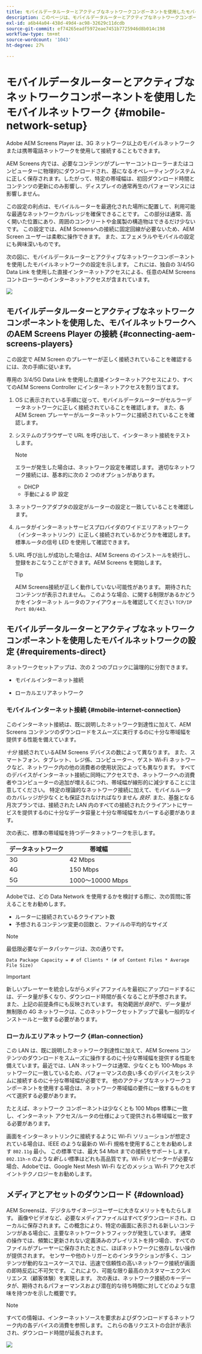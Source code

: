 ```yaml
---
title: モバイルデータルーターとアクティブなネットワークコンポーネントを使用したモバイルネットワーク
description: このページは、モバイルデータルーターとアクティブなネットワークコンポーネントを使用したモバイルネットワークについて説明しています
exl-id: a6b44a04-438d-49d4-ac98-32629c11dcdb
source-git-commit: ef74265eadf5972eae7451b7725946d8b014c198
workflow-type: tm+mt
source-wordcount: '1043'
ht-degree: 27%

---
```


# モバイルデータルーターとアクティブなネットワークコンポーネントを使用したモバイルネットワーク {#mobile-network-setup}

Adobe AEM Screens Player は、3G ネットワーク以上のモバイルネットワークまたは携帯電話ネットワークを使用して接続することもできます。

AEM Screens 内では、必要なコンテンツがプレーヤーコントローラーまたはコンピューターに物理的にダウンロードされ、基になるオペレーティングシステムに正しく保存されます。したがって、特定の帯域幅は、初回ダウンロード時間とコンテンツの更新にのみ影響し、ディスプレイの通常再生のパフォーマンスには影響しません。

この設定の利点は、モバイルルーターを最適化された場所に配置して、利用可能な最適なネットワークカバレッジを確保できることです。 この部分は通常、高く開いた位置にあり、周囲のコンクリートや金属製の構造物はできるだけ少ないです。
この設定では、AEM Screensへの接続に固定回線が必要ないため、AEM Screen ユーザーは柔軟に操作できます。 また、エフェメラルやモバイルの設定にも興味深いものです。

次の図に、モバイルデータルーターとアクティブなネットワークコンポーネントを使用したモバイルネットワークの設定を示します。 これには、独自の 3/4/5G Data Link を使用した直接インターネットアクセスによる、任意のAEM Screens コントローラーのインターネットアクセスが含まれています。

![](/help/using/assets/mobile-network-1.png)

## モバイルデータルーターとアクティブなネットワークコンポーネントを使用した、モバイルネットワークへのAEM Screens Player の接続 {#connecting-aem-screens-players}

この設定で AEM Screen のプレーヤーが正しく接続されていることを確認するには、次の手順に従います。

専用の 3/4/5G Data Link を使用した直接インターネットアクセスにより、すべてのAEM Screens Controller にインターネットアクセスを割り当てます。

1. OS に表示されている手順に従って、モバイルデータルーターがセルラーデータネットワークに正しく接続されていることを確認します。 また、各AEM Screen プレーヤーがルーターネットワークに接続されていることを確認します。
1. システムのブラウザーで URL を呼び出して、インターネット接続をテストします。

   >[!NOTE]
   >エラーが発生した場合は、ネットワーク設定を確認します。 適切なネットワーク接続には、基本的に次の 2 つのオプションがあります。
   >* DHCP
   >* 手動による IP 設定

1. ネットワークアダプタの設定がルーターの設定と一致していることを確認します。

1. ルータがインターネットサービスプロバイダのワイドエリアネットワーク（インターネットリンク）に正しく接続されているかどうかを確認します。 標準ルータの信号 LED を使用して確認できます。
1. URL 呼び出しが成功した場合は、AEM Screens のインストールを続行し、登録をおこなうことができます。AEM Screens を開始します。

   >[!TIP]
   >AEM Screens接続が正しく動作していない可能性があります。 期待されたコンテンツが表示されません。 このような場合、に関する制限があるかどうかをインターネット ルータのファイアウォールを確認してください `TCP/IP Port 80/443`.


## モバイルデータルーターとアクティブなネットワークコンポーネントを使用したモバイルネットワークの設定 {#requirements-direct}

ネットワークセットアップは、次の 2 つのブロックに論理的に分割できます。

* モバイルインターネット接続

* ローカルエリアネットワーク

### モバイルインターネット接続 {#mobile-internet-connection}

このインターネット接続は、既に説明したネットワーク到達性に加えて、AEM Screens コンテンツのダウンロードをスムーズに実行するのに十分な帯域幅を提供する性能を備えています。

*十分* 接続されているAEM Screens デバイスの数によって異なります。 また、スマートフォン、タブレット、レジ係、コンピューター、ゲスト Wi-Fi ネットワークなど、ネットワーク内の他の消費者の使用状況によっても異なります。
すべてのデバイスがインターネット接続に同時にアクセスでき、ネットワークへの消費者やコンピューターの追加が増えるにつれ、帯域幅が線形的に減少することに注意してください。
特定の理論的なネットワーク接続に加えて、モバイルルータのカバレッジが少なくとも保証されなければなりません *良好*. また、基盤となる月次プランでは、接続された LAN 内のすべての接続されたクライアントにサービスを提供するのに十分なデータ容量と十分な帯域幅をカバーする必要があります。

次の表に、標準の帯域幅を持つデータネットワークを示します。

| データネットワーク | 帯域幅 |
|--- |--- |
| 3G | 42 Mbps |
| 4G | 150 Mbps |
| 5G | 1000～10000 Mbps |

Adobeでは、どの Data Network を使用するかを検討する際に、次の質問に答えることをお勧めします。

* ルーターに接続されているクライアント数
* 予想されるコンテンツ変更の回数と、ファイルの平均的なサイズ

>[!NOTE]
>
>最低限必要なデータパッケージは、次の通りです。
>
>`Data Package Capacity = # of Clients * (# of Content Files * Average File Size)`

>[!IMPORTANT]
>
>新しいプレーヤーを統合しながらメディアファイルを最初にアップロードするには、データ量が多くなり、ダウンロード時間が長くなることが予想されます。 また、上記の前提条件にも反映されています。 有効範囲が&#x200B;*良好*&#x200B;で、データ量が無制限の 4G ネットワークは、このネットワークセットアップで最も一般的なインストールと一致する必要があります。


### ローカルエリアネットワーク {#lan-connection}

この LAN は、既に説明したネットワーク到達性に加えて、AEM Screens コンテンツのダウンロードをスムーズに操作するのに十分な帯域幅を提供する性能を備えています。最近では、LAN ネットワークは通常、少なくとも 100-Mbps ネットワークに一致しているため、パフォーマンスの良い多くのデバイスをシステムに接続するのに十分な帯域幅が必要です。 他のアクティブなネットワークコンポーネントを使用する場合は、ネットワーク帯域幅の要件に一致するものをすべて選択する必要があります。

たとえば、ネットワーク コンポーネントは少なくとも 100 Mbps 標準に一致し、インターネット アクセス/ルータの仕様によって提供される帯域幅と一致する必要があります。

画面をインターネットリンクに接続するように Wi-Fi ソリューションが想定されている場合は、IEEE のような最新の Wi-Fi 規格を使用することをお勧めします `802.11g` 最小。 この標準では、最大 54 Mbit までの接続をサポートします。`802.11h-n` のような&#x200B;*新しい*&#x200B;標準はどれも高品質です。Wi-Fi リピーターが必要な場合、Adobeでは、Google Nest Mesh Wi-Fi などのメッシュ Wi-Fi アクセスポイントテクノロジーをお勧めします。

## メディアとアセットのダウンロード {#download}

AEM Screensは、デジタルサイネージユーザーに大きなメリットをもたらします。 画像やビデオなど、必要なメディアファイルはすべてダウンロードされ、ローカルに保存されます。この概念により、特定の画面に表示される新しいコンテンツがある場合に、主要なネットワークトラフィックが発生しています。
通常の操作では、頻繁に更新されない定義済みのプレイリストを持つ場合、すべてのファイルがプレーヤーに保存されたときに、ほぼネットワークに依存しない操作が提供されます。
センサーや他のトリガーとのインタラクションが多く、コンテンツが動的なユースケースでは、迅速で信頼性の高いネットワーク接続が画面の即時反応に不可欠です。 これにより、可能な限り最高のカスタマーエクスペリエンス（顧客体験）を実現します。
次の表は、ネットワーク接続のキーデータが、期待されるパフォーマンスおよび潜在的な待ち時間に対してどのような意味を持つかを示した概要です。

>[!NOTE]
>
>すべての情報は、インターネットソースを要求およびダウンロードするネットワーク内の各デバイスの消費を参照します。 これらの各リクエストの合計が表示され、ダウンロード時間が延長されます。

![](/help/using/assets/mobile-router-download.png)
